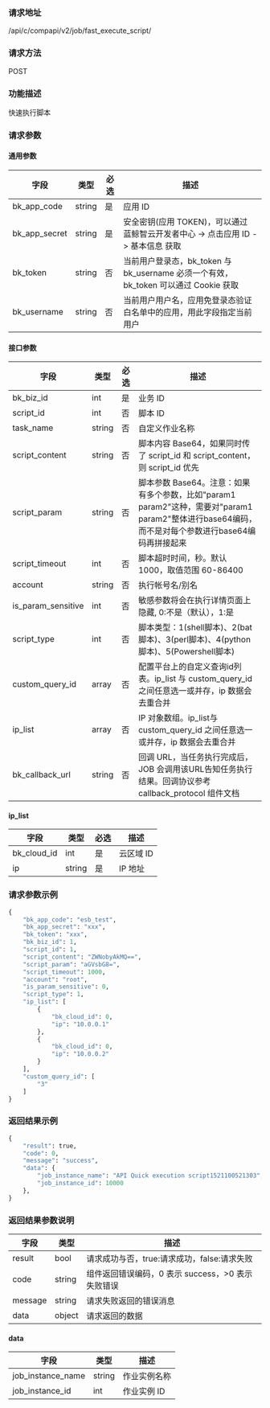 
### 请求地址

/api/c/compapi/v2/job/fast_execute_script/



### 请求方法

POST


### 功能描述

快速执行脚本

### 请求参数


#### 通用参数

| 字段 | 类型 | 必选 |  描述 |
|-----------|------------|--------|------------|
| bk_app_code  |  string    | 是 | 应用 ID     |
| bk_app_secret|  string    | 是 | 安全密钥(应用 TOKEN)，可以通过 蓝鲸智云开发者中心 -&gt; 点击应用 ID -&gt; 基本信息 获取 |
| bk_token     |  string    | 否 | 当前用户登录态，bk_token 与 bk_username 必须一个有效，bk_token 可以通过 Cookie 获取 |
| bk_username  |  string    | 否 | 当前用户用户名，应用免登录态验证白名单中的应用，用此字段指定当前用户 |

#### 接口参数

| 字段          |  类型      | 必选   |  描述      |
|---------------|------------|--------|------------|
| bk_biz_id      |  int       | 是     | 业务 ID |
| script_id      |  int       | 否     | 脚本 ID |
| task_name      |  string    | 否     | 自定义作业名称 |
| script_content |  string    | 否     | 脚本内容 Base64，如果同时传了 script_id 和 script_content，则 script_id 优先 |
| script_param   |  string    | 否     | 脚本参数 Base64。注意：如果有多个参数，比如&#34;param1 param2&#34;这种，需要对&#34;param1 param2&#34;整体进行base64编码，而不是对每个参数进行base64编码再拼接起来 |
| script_timeout |  int       | 否     | 脚本超时时间，秒。默认 1000，取值范围 60-86400 |
| account        |  string    | 否     | 执行帐号名/别名 |
| is_param_sensitive |  int   | 否     | 敏感参数将会在执行详情页面上隐藏, 0:不是（默认），1:是 |
| script_type    |  int       | 否     | 脚本类型：1(shell脚本)、2(bat脚本)、3(perl脚本)、4(python脚本)、5(Powershell脚本) |
| custom_query_id|  array     | 否     | 配置平台上的自定义查询id列表。ip_list 与 custom_query_id 之间任意选一或并存，ip 数据会去重合并 |
| ip_list        |  array     | 否     | IP 对象数组。ip_list与custom_query_id 之间任意选一或并存，ip 数据会去重合并 |
| bk_callback_url |  string   | 否     | 回调 URL，当任务执行完成后，JOB 会调用该URL告知任务执行结果。回调协议参考 callback_protocol 组件文档 |

#### ip_list

| 字段      |  类型      | 必选   |  描述      |
|-----------|------------|--------|------------|
| bk_cloud_id |  int    | 是     | 云区域 ID |
| ip          |  string | 是     | IP 地址 |

### 请求参数示例

```python
{
    "bk_app_code": "esb_test",
    "bk_app_secret": "xxx",
    "bk_token": "xxx",
    "bk_biz_id": 1,
    "script_id": 1,
    "script_content": "ZWNobyAkMQ==",
    "script_param": "aGVsbG8=",
    "script_timeout": 1000,
    "account": "root",
    "is_param_sensitive": 0,
    "script_type": 1,
    "ip_list": [
        {
            "bk_cloud_id": 0,
            "ip": "10.0.0.1"
        },
        {
            "bk_cloud_id": 0,
            "ip": "10.0.0.2"
        }
    ],
    "custom_query_id": [
        "3"
    ]
}
```

### 返回结果示例

```python
{
    "result": true,
    "code": 0,
    "message": "success",
    "data": {
        "job_instance_name": "API Quick execution script1521100521303",
        "job_instance_id": 10000
    },
}
```

### 返回结果参数说明

| 字段      | 类型      | 描述      |
|-----------|-----------|-----------|
| result    | bool      | 请求成功与否，true:请求成功，false:请求失败 |
| code      | string    | 组件返回错误编码，0 表示 success，>0 表示失败错误 |
| message   | string    | 请求失败返回的错误消息 |
| data      | object    | 请求返回的数据 |

#### data

| 字段      | 类型      | 描述      |
|-----------|-----------|-----------|
| job_instance_name | string  | 作业实例名称 |
| job_instance_id   | int     | 作业实例 ID  |
